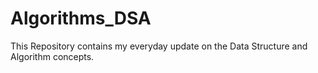 # Algorithms_DSA
This Repository contains my everyday update on the Data Structure and Algorithm concepts.
